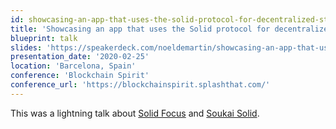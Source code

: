 ```yaml
---
id: showcasing-an-app-that-uses-the-solid-protocol-for-decentralized-storage
title: 'Showcasing an app that uses the Solid protocol for decentralized storage'
blueprint: talk
slides: 'https://speakerdeck.com/noeldemartin/showcasing-an-app-that-uses-the-solid-protocol-for-decentralized-storage'
presentation_date: '2020-02-25'
location: 'Barcelona, Spain'
conference: 'Blockchain Spirit'
conference_url: 'https://blockchainspirit.splashthat.com/'
---
```


This was a lightning talk about [Solid Focus](https://noeldemartin.github.io/solid-focus) and [Soukai Solid](https://github.com/noeldemartin/soukai-solid).

